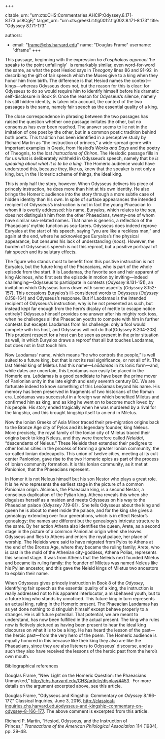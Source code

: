 +++


citable_urn: "urn:cts:CHS:Commentaries.AHCIP:Odyssey.8.171-8.173.ps8CgFj"
target_urn: "urn:cts:greekLit:tlg0012.tlg002:8.171-8.173"
title: "Odyssey 8.171-173"

authors:
- email: "frame@chs.harvard.edu"
  name: "Douglas Frame"
  username: "dframe"
+++

<p>This passage, beginning with the expression <em>ho d'asphaleōs agoreuei</em> 'he speaks to the point unfailingly'  is remarkably similar, even word-for-word the same, as what the poet Hesiod says in <em>Theogony</em> lines 86 and 91-92  in describing the gift of fair speech which the Muses give to a king when they honor him from birth. The difference is that Hesiod names the context—kings—whereas Odysseus does not, but the reason for this is clear: for Odysseus to do so would require him to identify himself before his dramatic self-disclosure in Book 9. Once the reason for Odysseus’s silence, namely his still hidden identity, is taken into account, the context of the two passages is the same, namely fair speech as the essential quality of a king.</p><p>The close correspondence in phrasing between the two passages has raised the question whether one passage imitates the other, but no consensus has ever been reached. The answer seems to lie not in the imitation of one poet by the other, but in a common poetic tradition behind both poets. This tradition has been identified in a perceptive study by Richard Martin as “the instruction of princes,” a wide-spread genre with important examples in Greek, from Hesiod’s <em>Works and Days</em> and the poetry of Theognis, to the lost <em>Instructions of Chiron</em>. The Hesiodic passage fills in for us what is deliberately withheld in Odysseus’s speech, namely that <em>he is speaking about what it is to be a king.</em> The Homeric audience would have understood this, because they, like us, knew that the speaker is not only a king, but, in the Homeric scheme of things, the ideal king. </p><p>This is only half the story, however. When Odysseus delivers his piece of princely instruction, he does more than hint at his own identity. He also brings the Homeric audience into the story through a more subtle case of hidden identity than his own. In spite of surface appearances the intended recipient of Odysseus’s instruction is not in fact the young Phaeacian to whom it is overtly addressed: his name, Euryalos, which relates to the sea, does not distinguish him from the other Phaeacians, twenty-one of whom have similar sea-related names. That name is generic, a reflection of the Phaeacians’ mythic function as sea-farers. Odysseus does indeed reprove Euryalos at the start of his speech, saying “you are like a reckless man,” and again at the end, where he acknowledges Euryalos’s fine physical appearance, but censures his lack of understanding (<em>noos</em>). However, the burden of Odysseus’s speech is not this reproof, but a positive portrayal of fair speech and its salutary effects.</p><p>The figure who stands most to benefit from this positive instruction is not Euryalos, but the future king of the Phaeacians, who is part of the whole episode from the start. It is Laodamas, the favorite son and heir apparent of king Alcinous, who first sets the episode in motion by inviting—indeed challenging—Odysseus to participate in contests (<em>Odyssey</em> 8.131-151), an invitation which Odysseus turns down with some asperity (<em>Odyssey</em> 8.152-157). This occasions Euryalos’s ill-considered words to Odysseus (<em>Odyssey</em> 8.158-164) and Odysseus’s response. But if Laodamas is the intended recipient of Odysseus’s instruction, why is he not presented as such, but instead kept far enough from the hero’s display of mettle to escape notice entirely? Odysseus himself provides one answer after his mighty rock toss, when he challenges all the Phaeacian youths to compete with him in further contests but excepts Laodamas from his challenge: only a fool would compete with his host, and Odysseus will not do that(Odyssey 8.204-208). This prudent respect for a host can be seen as present in the prior situation as well, in which Euryalos draws a reproof that all but touches Laodamas, but does not in fact touch him.</p><p>Now Laodamas' name, which means “he who controls the people,” is well suited to a future king, but that is not its real significance, or not all of it. The last Neleid king of Miletus had this name—<em>Leōdamas</em> in its Ionic form—and, while dates are uncertain, this Leōdamas can easily be placed in the Homeric era. Leōdamas is a good candidate to have been the prime mover of Panionian unity in the late eighth and early seventh century BC. We are fortunate indeed to know something of this Leoōamas beyond his name. His memory has been preserved in fragments of two historians of the Roman era. Leōdamas was successful in a foreign war which benefited Miletus and confirmed him as king, and as king he went on to become much loved by his people. His story ended tragically when he was murdered by a rival for the kingship, and this brought kingship itself to an end in Miletus.</p><p>Now the Ionian Greeks of Asia Minor traced their pre-migration origins back to the Bronze Age city of Pylos and its legendary founder, king Neleus. More precisely, the royal family of the Ionian city of Miletus traced their origins back to king Neleus, and they were therefore called <em>Neleidai</em>, “descendants of Neleus.” These Neleids then extended their pedigree to other Ionian cities in the process of forming a greater Ionian community, the so-called Ionian dodecapolis. This union of twelve cities, meeting at its cult center Panionion, gave rise to the two Homeric epics as part of the process of Ionian community formation. It is this Ionian community, as it met at Panionion, that the Phaeacians represent.</p><p>In Homer it is not Neleus himself but his son Nestor who plays a great role. It is he who represents the earliest stage in the picture of a common Panionian origin. Alcinous, the Phaeacian king, is a second Nestor, a conscious duplication of the Pylian king. Athena reveals this when she disguises herself as a maiden and meets Odysseus on his way to the Phaeacian palace (<em>Odyssey</em> 7.19-81) . She tells Odysseus about the king and queen he is about to meet inside the palace, and for the king she gives a genealogy extending over four generations, which is in effect Nestor’s genealogy: the names are different but the genealogy’s intricate structure is the same. By her action Athena also identifies the queen, Arete, as a second stage in the picture of a common Panionian origin when she leaves Odysseus and flies to Athens and enters the royal palace, her place of worship. The Neleids were said to have migrated from Pylos to Athens at the end of the Bronze Age, where they became the ruling family; Arete, who is cast in the mold of the Athenian city-goddess, Athena Polias, represents this second stage. It was from Athens that the Neleids next founded Miletus and became its ruling family: the founder of Miletus was named Neleus like his Pylian ancestor, and this gave the Neleid kings of Miletus two ancestors to explain their name.</p><p>When Odysseus gives princely instruction in Book 8 of the <em>Odyssey</em>, identifying fair speech as the essential quality of a king, the instruction is really addressed not to his apparent interlocutor, a misbehaved youth, but to a future king who stands by unnoticed. This future king in turn represents an actual king, ruling in the Homeric present. The Phaeacian Laodamas has as yet done nothing to distinguish himself except behave properly to a stranger. He is all future potential. That potential, we are meant to understand, has now been fulfilled in the actual present. The king who rules now is fictively pictured as having been present to hear the ideal king discourse on what it is to be a king. He has heard the lesson of the past—the heroic past—from the very hero of the poem. The Homeric audience is equally honored in this because like their king they also are like the Phaeacians, since they are also listeners to Odysseus' discourse, and as such they also have received the lessons of the heroic past from the hero’s own mouth. </p><p>Bibliographical references</p><p>Douglas Frame, "New Light on the Homeric Question: the Phaeacians Unmasked,” <a href="http://chs.harvard.edu/CHS/article/display/4453">http://chs.harvard.edu/CHS/article/display/4453</a>.  For more details on the argument excerpted above, see this article.</p><p>Douglas Frame, "Odysseus and Kingship: Commentary on <em>Odyssey</em> 8.166-177," Classical Inquiries, June 3, 2016, <a href="http://classical-inquiries.chs.harvard.edu/odysseus-and-kingship-commentary-on-odyssey-8-166-177">http://classical-inquiries.chs.harvard.edu/odysseus-and-kingship-commentary-on-odyssey-8-166-177</a>. The above comment is excerpted from this article.</p><p>Richard P. Martin, “Hesiod, Odysseus, and the Instruction of Princes,” <em>Transactions of the American Philological Association</em> 114 (1984), pp. 29–48.</p>